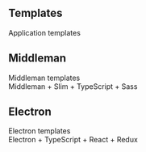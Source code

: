 Templates
----

Application templates


## Middleman
Middleman templates  
Middleman + Slim + TypeScript + Sass


## Electron
Electron templates  
Electron + TypeScript + React + Redux


